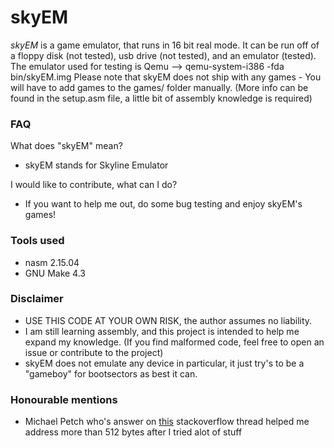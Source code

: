 # skyEM
_skyEM_ is a game emulator, that runs in 16 bit real mode.
It can be run off of a floppy disk (not tested), usb drive (not tested), and an emulator (tested).
The emulator used for testing is Qemu --> qemu-system-i386 -fda bin/skyEM.img
Please note that skyEM does not ship with any games - You will have to add games to the games/ folder manually. (More info can be found in the setup.asm file, a little bit of assembly knowledge is required)

### FAQ
What does "skyEM" mean?
  - skyEM stands for Skyline Emulator

I would like to contribute, what can I do?
  - If you want to help me out, do some bug testing and enjoy skyEM's games!

### Tools used
  - nasm 2.15.04
  - GNU Make 4.3 

### Disclaimer
- USE THIS CODE AT YOUR OWN RISK, the author assumes no liability.
- I am still learning assembly, and this project is intended to help me expand my knowledge. (If you find malformed code, feel free to open an issue or contribute to the project)
- skyEM does not emulate any device in particular, it just try's to be a "gameboy" for bootsectors as best it can.

### Honourable mentions 
- Michael Petch who's answer on [this](https://stackoverflow.com/questions/53858770/how-to-fix-os-asm113-error-times-value-138-is-negative-in-assembly-languag) stackoverflow thread helped me address more than 512 bytes after I tried alot of stuff
